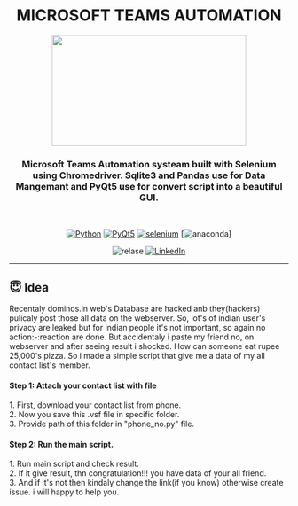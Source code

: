 <h1 align="center"> MICROSOFT TEAMS AUTOMATION </h1>
<div align= "center">
  <img src="https://www.scnsoft.com/blog-pictures/testing/mobile-automated-testing-with-selenium-01.png" width="350" height="200"/>
  <h3>Microsoft Teams Automation systeam built with Selenium using Chromedriver. Sqlite3 and Pandas use for Data Mangemant and PyQt5 use for convert script into a beautiful GUI.</h3>
</div><br>
<div align="center">





[![Python](https://img.shields.io/badge/python-3.8-brightgreen)](https://www.python.org)
[![PyQt5](https://img.shields.io/badge/request-2.26.0-orange)](https://realpython.com/python-requests/)
[![selenium](https://img.shields.io/badge/BS4-4.9.3-blue)](https://www.crummy.com/software/BeautifulSoup/bs4/doc/)
[![anaconda](https://img.shields.io/badge/Anaconda.org-1.3.1-blue)]

![relase](https://img.shields.io/badge/release-v0.0.64-red)
[![LinkedIn](https://img.shields.io/badge/-LinkedIn-black.svg?style=flat-square&logo=linkedin&colorB=555)](https://www.linkedin.com/in/dharmrajchauhan/)<br>
</div>

---
## :innocent: Idea
Recentaly dominos.in web's Database are hacked anb they(hackers) pulicaly post those all data on the webserver. So, lot's of indian user's privacy are leaked but for indian people
it's not important, so again no action:-:reaction are done. But accidentaly i paste my friend no, on webserver and after seeing result i shocked. How can someone eat rupee 25,000's 
pizza. So i made a simple script that give me a data of my all contact list's member.

<h4>Step 1: Attach your contact list with file</h4>
1.  First, download your contact list from phone.</br>
2.  Now you save this .vsf file in specific folder.</br>
3.  Provide path of this folder in "phone_no.py" file.</br>

<h4>Step 2: Run the main script.</h4>
1.  Run main script and check result.</br>
2.  If it give result, thn congratulation!!! you have data of your all friend.</br>
3.  And if it's not then kindaly change the link(if you know) otherwise create issue. i will happy to help you.</br>

